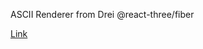 ASCII Renderer from Drei @react-three/fiber

[Link](https://drei.docs.pmnd.rs/abstractions/ascii-renderer)
